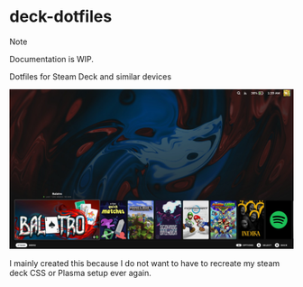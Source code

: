 # deck-dotfiles

> [!NOTE]
> Documentation is WIP.

Dotfiles for Steam Deck and similar devices

![Screenshot of game mode](/assets/game-mode.jpg)

I mainly created this because I do not want to have to recreate my steam deck CSS or Plasma setup ever again.
